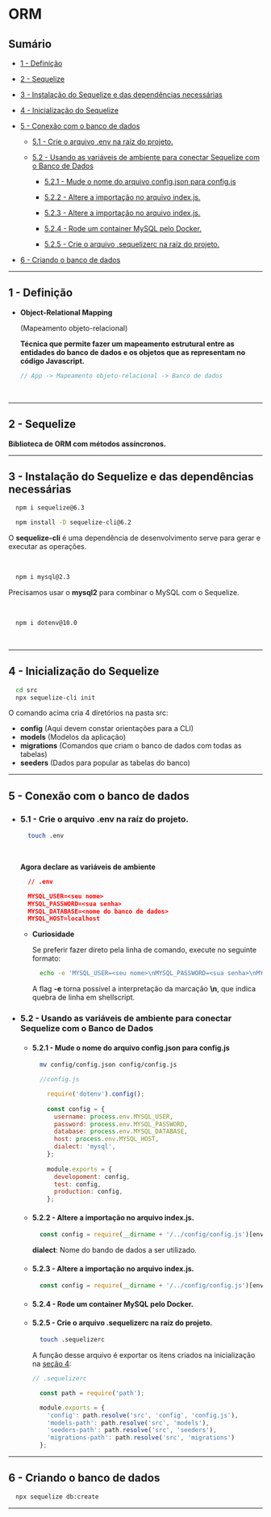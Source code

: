 # ORM

## Sumário
  - [1 - Definição](#1---definição)

  - [2 - Sequelize](#2---Sequelize)

  - [3 - Instalação do Sequelize e das dependências necessárias](#3---instalação-do-sequelize-e-das-dependências-necessárias)

  - [4 - Inicialização do Sequelize](#4---inicialização-do-sequelize)

  - [5 - Conexão com o banco de dados](#5---conexão-com-o-banco-de-dados)

    - [5.1 - Crie o arquivo .env na raíz do projeto.](#51---crie-o-arquivo-env-na-raíz-do-projeto)

    - [5.2 - Usando as variáveis de ambiente para conectar Sequelize com o Banco de Dados](#52---usando-as-variáveis-de-ambiente-para-conectar-sequelize-com-o-banco-de-dados)

      - [5.2.1 - Mude o nome do arquivo config.json para config.js](#521---mude-o-nome-do-arquivo-configjson-para-configjs)
      
      - [5.2.2 - Altere a importação no arquivo index.js.](#522---altere-a-importação-no-arquivo-indexjs)

      - [5.2.3 - Altere a importação no arquivo index.js.](#523---altere-a-importação-no-arquivo-indexjs)

      - [5.2.4 - Rode um container MySQL pelo Docker.](#524---rode-um-container-mysql-pelo-docker)

      - [5.2.5 - Crie o arquivo .sequelizerc na raíz do projeto.](#525---crie-o-arquivo-sequelizerc-na-raíz-do-projeto)

  - [6 - Criando o banco de dados](#6---criando-o-banco-de-dados)
  
---

## 1 - Definição
- <strong>Object-Relational Mapping</strong><p>(Mapeamento objeto-relacional)</p>

  <strong>
    Técnica que permite fazer um mapeamento estrutural entre as entidades do banco de dados e os objetos que as representam no código Javascript.
  </strong> 

  <br />

  ```js
  // App -> Mapeamento objeto-relacional -> Banco de dados
  ```
  <br />

---

## 2 - Sequelize
  <p>
    <strong>Biblioteca de ORM com métodos assíncronos.</strong>
  </p>

---

## 3 - Instalação do Sequelize e das dependências necessárias
```sh
  npm i sequelize@6.3
```

```sh
  npm install -D sequelize-cli@6.2
```
  <p>O <strong>sequelize-cli</strong> é uma dependência de desenvolvimento serve para gerar e executar as operações.</p>
  <br />

```sh
  npm i mysql@2.3
```
  <p>Precisamos usar o <strong>mysql2</strong> para combinar o MySQL com o Sequelize.</p>

  <br />

```sh
  npm i dotenv@10.0
```
<br />

---

## 4 - Inicialização do Sequelize

```sh
  cd src
  npx sequelize-cli init
```

<p>O comando acima cria 4 diretórios na pasta src:</p>

- <strong>config</strong> (Aqui devem constar orientações para a CLI)
- <strong>models</strong> (Modelos da aplicação)
- <strong>migrations</strong> (Comandos que criam o banco de dados com todas as tabelas)
- <strong>seeders</strong> (Dados para popular as tabelas do banco)

---

## 5 - Conexão com o banco de dados
- ### 5.1 - Crie o arquivo <strong>.env</strong> na raíz do projeto.


  ```sh
    touch .env
  ```

  <br />

  <strong>Agora declare as variáveis de ambiente</strong>

  ```json
    // .env

    MYSQL_USER=<seu nome>
    MYSQL_PASSWORD=<sua senha>
    MYSQL_DATABASE=<nome do banco de dados>
    MYSQL_HOST=localhost
  ```

  - <strong>Curiosidade</strong>

    <p>Se preferir fazer direto pela linha de comando, execute no seguinte formato:</p>

    ```sh
      echo -e 'MYSQL_USER=<seu nome>\nMYSQL_PASSWORD=<sua senha>\nMYSQL_DATABASE=<nome do banco de dados>\nMYSQL_HOST=localhost' >> .env
    ```
    <p>A flag <strong>-e</strong> torna possível a interpretação da marcação <strong>\n</strong>, que indica quebra de linha em shellscript.</p>

- ### <strong>5.2 - Usando as variáveis de ambiente para conectar Sequelize com o Banco de Dados</strong>
  - #### 5.2.1 - Mude o nome do arquivo <strong>config.json</strong> para <strong>config.js</strong>
    ```sh
      mv config/config.json config/config.js
    ```

    ```js
      //config.js

        require('dotenv').config();
      
        const config = {
          username: process.env.MYSQL_USER,
          password: process.env.MYSQL_PASSWORD,
          database: process.env.MYSQL_DATABASE,
          host: process.env.MYSQL_HOST,
          dialect: 'mysql',
        };
      
        module.exports = {
          developoment: config, 
          test: config, 
          production: config, 
        };
    ```
  - #### 5.2.2 - Altere a importação no arquivo <strong>index.js</strong>.

    ```js
      const config = require(__dirname + '/../config/config.js')[env];
    ```

    <p>
      <strong>dialect</strong>: Nome do bando de dados a ser utilizado.
    </p>

  - #### 5.2.3 - Altere a importação no arquivo <strong>index.js</strong>.

    ```js
      const config = require(__dirname + '/../config/config.js')[env];
    ```
  - #### 5.2.4 - Rode um container MySQL pelo Docker.
  - #### 5.2.5 - Crie o arquivo <strong>.sequelizerc</strong> na raíz do projeto.
    ```sh
      touch .sequelizerc
    ```
    A função desse arquivo é exportar os itens criados na inicialização na [seção 4](#4---inicialização-do-sequelize):

    ```js
    // .sequelizerc

      const path = require('path');

      module.exports = {
        'config': path.resolve('src', 'config', 'config.js'),
        'models-path': path.resolve('src', 'models'),
        'seeders-path': path.resolve('src', 'seeders'),
        'migrations-path': path.resolve('src', 'migrations')
      };
    ```
---    

## 6 - Criando o banco de dados

```sh
  npx sequelize db:create
```

---